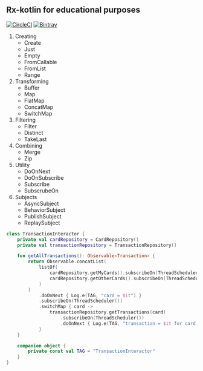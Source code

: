 Rx-kotlin for educational purposes
------------------------------------------------------------
[![CircleCI](https://circleci.com/gh/dvpermyakov/rx-kotlin/tree/master.svg?style=shield)](https://circleci.com/gh/dvpermyakov/rx-kotlin/tree/master)
[![Bintray](https://api.bintray.com/packages/dvpermyakov/rx-kotlin/core/images/download.svg)](https://bintray.com/dvpermyakov/rx-kotlin/core/_latestVersion)

1. Creating
    * Create
    * Just
    * Empty
    * FromCallable
    * FromList
    * Range
2. Transforming
    * Buffer
    * Map
    * FlatMap
    * ConcatMap
    * SwitchMap
3. Filtering
    * Filter
    * Distinct
    * TakeLast
4. Combining
    * Merge
    * Zip
5. Utility
    * DoOnNext
    * DoOnSubscribe
    * Subscribe
    * SubscrubeOn
6. Subjects
    * AsyncSubject
    * BehaviorSubject
    * PublishSubject
    * ReplaySubject

```Kotlin
class TransactionInteractor {
    private val cardRepository = CardRepository()
    private val transactionRepository = TransactionRepository()

    fun getAllTransactions(): Observable<Transaction> {
        return Observable.concatList(
            listOf(
                cardRepository.getMyCards().subscribeOn(ThreadScheduler()),
                cardRepository.getOtherCards().subscribeOn(ThreadScheduler())
            )
        )
            .doOnNext { Log.e(TAG, "card = $it") }
            .subscribeOn(ThreadScheduler())
            .switchMap { card ->
                transactionRepository.getTransactions(card)
                    .subscribeOn(ThreadScheduler())
                    .doOnNext { Log.e(TAG, "transaction = $it for card = ${card.id}") }
            }
    }

    companion object {
        private const val TAG = "TransactionInteractor"
    }
}
```

